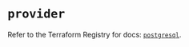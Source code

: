# `provider`

Refer to the Terraform Registry for docs: [`postgresql`](https://registry.terraform.io/providers/cyrilgdn/postgresql/1.24.0/docs).
